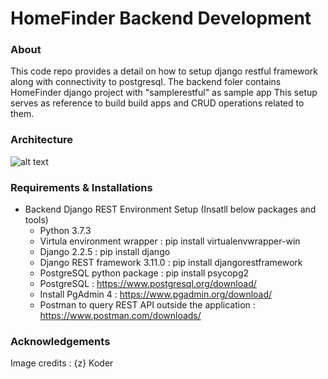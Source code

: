 # HomeFinder Backend Development

### About
This code repo provides a detail on how to setup django restful framework along with connectivity to postgresql.
The backend foler contains HomeFinder django project with "samplerestful" as sample app
This setup serves as reference to build build apps and CRUD operations related to them.

### Architecture

![alt text](https://github.com/Deepthi-Jallepalli/fa20-cmpe-202-sec-02-team-project-team_5/blob/djallepalli/django-rest-api-tutorial-example-architecture.png?raw=true)
	
### Requirements & Installations
* Backend Django REST Environment Setup (Insatll below packages and tools)
  * Python 3.7.3
  * Virtula environment wrapper : pip install virtualenvwrapper-win
  * Django 2.2.5 : 	pip install django
  * Django REST framework 3.11.0 : pip install djangorestframework
  * PostgreSQL python package : pip install psycopg2
  * PostgreSQL : 	https://www.postgresql.org/download/
  * Install PgAdmin 4 : https://www.pgadmin.org/download/
  * Postman to query REST API outside the application : https://www.postman.com/downloads/

### Acknowledgements
Image credits : {z} Koder
